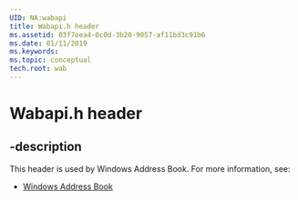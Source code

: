 ```yaml
---
UID: NA:wabapi
title: Wabapi.h header
ms.assetid: 03f7eea4-0c0d-3b20-9057-af11bd3c91b6
ms.date: 01/11/2019
ms.keywords: 
ms.topic: conceptual
tech.root: wab
---
```


# Wabapi.h header


## -description


This header is used by Windows Address Book. For more information, see:

- [Windows Address Book](../_wab/index.md)

